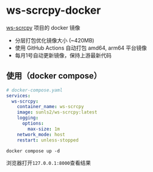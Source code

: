 # ws-scrcpy-docker

[ws-scrcpy](https://github.com/NetrisTV/ws-scrcpy) 项目的 docker 镜像

- 分层打包优化镜像大小 (~420MB)
- 使用 GitHub Actions 自动打包 amd64, arm64 平台镜像
- 每月1号自动更新镜像，保持上游最新代码

## 使用（docker compose）

```yaml
# docker-compose.yaml
services:
  ws-scrcpy:
    container_name: ws-scrcpy
    image: sunls2/ws-scrcpy:latest
    logging:
      options:
        max-size: 1m
    network_mode: host
    restart: unless-stopped
```

```shell
docker compose up -d
```

浏览器打开`127.0.0.1:8000`查看结果
